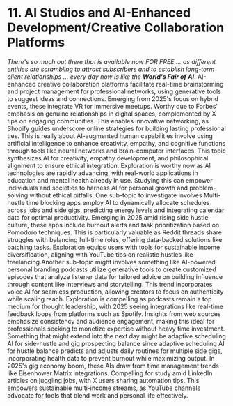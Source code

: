 # 11. AI Studios and AI-Enhanced Development/Creative Collaboration Platforms  

*There's so much out there that is available now FOR FREE ... as different entities are scrambling to attract subscribers and to establish long-term client relationships ... every day now is like the* ***World's Fair of AI***.  AI-enhanced creative collaboration platforms facilitate real-time brainstorming and project management for professional networks, using generative tools to suggest ideas and connections. Emerging from 2025's focus on hybrid events, these integrate VR for immersive meetups. Worthy due to Forbes' emphasis on genuine relationships in digital spaces, complemented by X tips on engaging communities. This enables innovative networking, as Shopify guides underscore online strategies for building lasting professional ties.  This is really about AI-augmented human capabilities involve using artificial intelligence to enhance creativity, empathy, and cognitive functions through tools like neural networks and brain-computer interfaces. This topic synthesizes AI for creativity, empathy development, and philosophical alignment to ensure ethical integration. Exploration is worthy now as AI technologies are rapidly advancing, with real-world applications in education and mental health already in use. Studying this can empower individuals and societies to harness AI for personal growth and problem-solving without ethical pitfalls. One sub-topic to investigate involves Multi-hustle time blocking apps employ AI to dynamically allocate schedules across jobs and side gigs, predicting energy levels and integrating calendar data for optimal productivity. Emerging in 2025 amid rising side hustle culture, these apps include burnout alerts and task prioritization based on Pomodoro techniques. This is particularly valuable as Reddit threads share struggles with balancing full-time roles, offering data-backed solutions like batching tasks. Exploration equips users with tools for sustainable income diversification, aligning with YouTube tips on realistic hustles like freelancing.Another sub-topic might involves something like AI-powered personal branding podcasts utilize generative tools to create customized episodes that analyze listener data for tailored advice on building influence through content like interviews and storytelling. This trend incorporates voice AI for seamless production, allowing creators to focus on authenticity while scaling reach. Exploration is compelling as podcasts remain a top medium for thought leadership, with 2025 seeing integrations like real-time feedback loops from platforms such as Spotify. Insights from web sources emphasize consistency and audience engagement, making this ideal for professionals seeking to monetize expertise without heavy time investment. Something that might extend into the next day might be adaptive scheduling AI for side-hustle and gig prospecting balance since adaptive scheduling AI for hustle balance predicts and adjusts daily routines for multiple side gigs, incorporating health data to prevent burnout while maximizing output. In 2025's gig economy boom, these AIs draw from time management trends like Eisenhower Matrix integrations. Compelling for study amid LinkedIn articles on juggling jobs, with X users sharing automation tips. This empowers sustainable multi-income streams, as YouTube channels advocate for tools that blend work and personal life effectively.